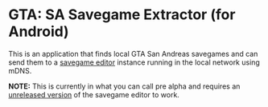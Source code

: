 # GTA: SA Savegame Extractor (for Android)

This is an application that finds local GTA San Andreas savegames and can send them to a [savegame editor](https://github.com/gtasa-savegame-editor/gtasa-savegame-editor) instance running in the local network using mDNS.

**NOTE:** This is currently in what you can call pre alpha and requires an [unreleased version](https://github.com/gtasa-savegame-editor/gtasa-savegame-editor/pull/21) of the savegame editor to work.
